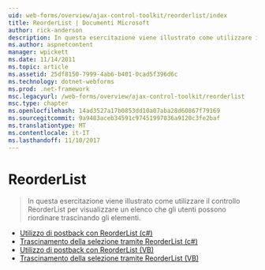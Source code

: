```yaml
---
uid: web-forms/overview/ajax-control-toolkit/reorderlist/index
title: ReorderList | Documenti Microsoft
author: rick-anderson
description: In questa esercitazione viene illustrato come utilizzare il controllo ReorderList per visualizzare un elenco che gli utenti possono riordinare trascinando gli elementi.
ms.author: aspnetcontent
manager: wpickett
ms.date: 11/14/2011
ms.topic: article
ms.assetid: 25df8150-7999-4ab6-b401-0cad5f396d6c
ms.technology: dotnet-webforms
ms.prod: .net-framework
msc.legacyurl: /web-forms/overview/ajax-control-toolkit/reorderlist
msc.type: chapter
ms.openlocfilehash: 14ad3527a17b0853dd10a07aba28d60867f79169
ms.sourcegitcommit: 9a9483aceb34591c97451997036a9120c3fe2baf
ms.translationtype: MT
ms.contentlocale: it-IT
ms.lasthandoff: 11/10/2017
---
```

<a name="reorderlist"></a>ReorderList
====================
> In questa esercitazione viene illustrato come utilizzare il controllo ReorderList per visualizzare un elenco che gli utenti possono riordinare trascinando gli elementi.


- [Utilizzo di postback con ReorderList (c#)](using-postbacks-with-reorderlist-cs.md)
- [Trascinamento della selezione tramite ReorderList (c#)](drag-and-drop-via-reorderlist-cs.md)
- [Utilizzo di postback con ReorderList (VB)](using-postbacks-with-reorderlist-vb.md)
- [Trascinamento della selezione tramite ReorderList (VB)](drag-and-drop-via-reorderlist-vb.md)
